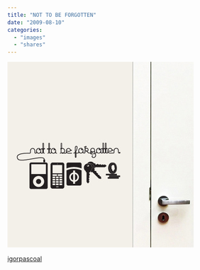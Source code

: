 ```yaml
---
title: "NOT TO BE FORGOTTEN"
date: "2009-08-10"
categories: 
  - "images"
  - "shares"
---
```


![](images/aIHEh5PYiqyx13htk8wuDa17o1_500.jpg)

[igorpascoal](http://igorpascoal.tumblr.com/post/159859861/i-want-this-d)
